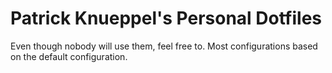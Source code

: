 # Patrick Knueppel's Personal Dotfiles

Even though nobody will use them, feel free to. Most configurations based on the default configuration.
